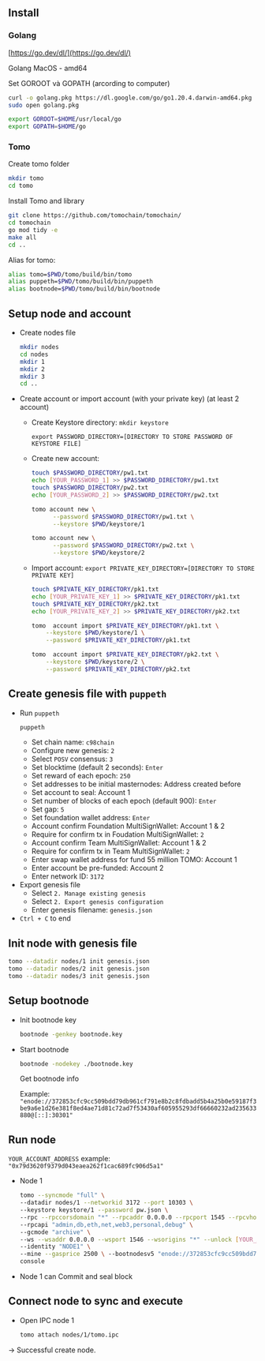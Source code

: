 ## Install

### Golang

[https://go.dev/dl/](https://go.dev/dl/)

Golang MacOS - amd64

Set GOROOT và GOPATH (arcording to computer)

```bash
curl -o golang.pkg https://dl.google.com/go/go1.20.4.darwin-amd64.pkg
sudo open golang.pkg
```

```bash
export GOROOT=$HOME/usr/local/go
export GOPATH=$HOME/go
```

### Tomo

Create tomo folder

```bash
mkdir tomo
cd tomo
```

Install Tomo and library

```bash
git clone https://github.com/tomochain/tomochain/
cd tomochain
go mod tidy -e
make all
cd ..
```

Alias for tomo:

```bash
alias tomo=$PWD/tomo/build/bin/tomo
alias puppeth=$PWD/tomo/build/bin/puppeth
alias bootnode=$PWD/tomo/build/bin/bootnode
```

## Setup node and account

- Create nodes file
  ```bash
  mkdir nodes
  cd nodes
  mkdir 1
  mkdir 2
  mkdir 3
  cd ..
  ```
- Create account or import account (with your private key) (at least 2 account)

  - Create Keystore directory:
    `mkdir keystore`

    `export PASSWORD_DIRECTORY=[DIRECTORY TO STORE PASSWORD OF KEYSTORE FILE]`

  - Create new account:
    ```bash
    touch $PASSWORD_DIRECTORY/pw1.txt
    echo [YOUR_PASSWORD_1] >> $PASSWORD_DIRECTORY/pw1.txt
    touch $PASSWORD_DIRECTORY/pw2.txt
    echo [YOUR_PASSWORD_2] >> $PASSWORD_DIRECTORY/pw2.txt
    ```
    ```bash
    tomo account new \
          --password $PASSWORD_DIRECTORY/pw1.txt \
          --keystore $PWD/keystore/1
    ```
    ```bash
    tomo account new \
          --password $PASSWORD_DIRECTORY/pw2.txt \
          --keystore $PWD/keystore/2
    ```
  - Import account:
    `export PRIVATE_KEY_DIRECTORY=[DIRECTORY TO STORE PRIVATE KEY]`

    ```bash
    touch $PRIVATE_KEY_DIRECTORY/pk1.txt
    echo [YOUR_PRIVATE_KEY_1] >> $PRIVATE_KEY_DIRECTORY/pk1.txt
    touch $PRIVATE_KEY_DIRECTORY/pk2.txt
    echo [YOUR_PRIVATE_KEY_2] >> $PRIVATE_KEY_DIRECTORY/pk2.txt
    ```

    ```bash
    tomo  account import $PRIVATE_KEY_DIRECTORY/pk1.txt \
        --keystore $PWD/keystore/1 \
        --password $PRIVATE_KEY_DIRECTORY/pk1.txt
    ```

    ```bash
    tomo  account import $PRIVATE_KEY_DIRECTORY/pk2.txt \
        --keystore $PWD/keystore/2 \
        --password $PRIVATE_KEY_DIRECTORY/pk2.txt
    ```

## Create genesis file with `puppeth`

- Run `puppeth`
  ```bash
  puppeth
  ```
  - Set chain name: `c98chain`
  - Configure new genesis: `2`
  - Select `POSV` consensus: `3`
  - Set blocktime (default 2 seconds): `Enter`
  - Set reward of each epoch: `250`
  - Set addresses to be initial masternodes: Address created before
  - Set account to seal: Account 1
  - Set number of blocks of each epoch (default 900): `Enter`
  - Set gap: `5`
  - Set foundation wallet address: `Enter`
  - Account confirm Foundation MultiSignWallet: Account 1 & 2
  - Require for confirm tx in Foudation MultiSignWallet: `2`
  - Account confirm Team MultiSignWallet: Account 1 & 2
  - Require for confirm tx in Team MultiSignWallet: `2`
  - Enter swap wallet address for fund 55 million TOMO: Account 1
  - Enter account be pre-funded: Account 2
  - Enter network ID: `3172`
- Export genesis file
  - Select `2. Manage existing genesis`
  - Select `2. Export genesis configuration`
  - Enter genesis filename: `genesis.json`
- `Ctrl + C` to end

## Init node with genesis file

```bash
tomo --datadir nodes/1 init genesis.json
tomo --datadir nodes/2 init genesis.json
tomo --datadir nodes/3 init genesis.json
```

## Setup bootnode

- Init bootnode key
  ```bash
  bootnode -genkey bootnode.key
  ```
- Start bootnode

  ```bash
  bootnode -nodekey ./bootnode.key
  ```

  Get bootnode info

  Example: `"enode://372853cfc9cc509bdd79db961cf791e8b2c8fdbadd5b4a25b0e59187f3be9a6e1d26e381f8ed4ae71d81c72ad7f53430af605955293df66660232ad235633880@[::]:30301"`

## Run node

`YOUR_ACCOUNT_ADDRESS` example: `"0x79d3620f9379d043eaea262f1cac689fc906d5a1"`

- Node 1

  ```bash
  tomo --syncmode "full" \
  --datadir nodes/1 --networkid 3172 --port 10303 \
  --keystore keystore/1 --password pw.json \
  --rpc --rpccorsdomain "*" --rpcaddr 0.0.0.0 --rpcport 1545 --rpcvhosts "*" \
  --rpcapi "admin,db,eth,net,web3,personal,debug" \
  --gcmode "archive" \
  --ws --wsaddr 0.0.0.0 --wsport 1546 --wsorigins "*" --unlock [YOUR_ACCOUNT_ADDRESS] \
  --identity "NODE1" \
  --mine --gasprice 2500 \ --bootnodesv5 "enode://372853cfc9cc509bdd79db961cf791e8b2c8fdbadd5b4a25b0e59187f3be9a6e1d26e381f8ed4ae71d81c72ad7f53430af605955293df66660232ad235633880@[::]:30301" \
  console
  ```

- Node 1 can Commit and seal block

## Connect node to sync and execute

- Open IPC node 1
  ```bash
  tomo attach nodes/1/tomo.ipc
  ```

→ Successful create node.
